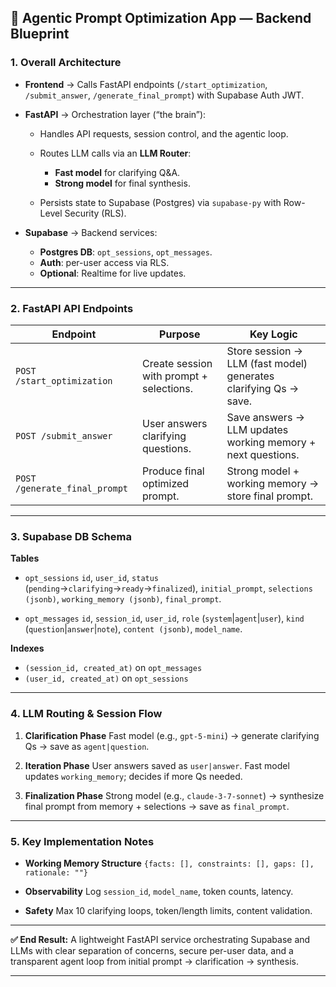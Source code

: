 ## 🧠 Agentic Prompt Optimization App — Backend Blueprint

### 1. **Overall Architecture**

* **Frontend** → Calls FastAPI endpoints (`/start_optimization`, `/submit_answer`, `/generate_final_prompt`) with Supabase Auth JWT.

* **FastAPI** → Orchestration layer (“the brain”):

  * Handles API requests, session control, and the agentic loop.
  * Routes LLM calls via an **LLM Router**:

    * **Fast model** for clarifying Q\&A.
    * **Strong model** for final synthesis.
  * Persists state to Supabase (Postgres) via `supabase-py` with Row-Level Security (RLS).

* **Supabase** → Backend services:

  * **Postgres DB**: `opt_sessions`, `opt_messages`.
  * **Auth**: per-user access via RLS.
  * **Optional**: Realtime for live updates.

---

### 2. **FastAPI API Endpoints**

| Endpoint                      | Purpose                                  | Key Logic                                                        |
| ----------------------------- | ---------------------------------------- | ---------------------------------------------------------------- |
| `POST /start_optimization`    | Create session with prompt + selections. | Store session → LLM (fast model) generates clarifying Qs → save. |
| `POST /submit_answer`         | User answers clarifying questions.       | Save answers → LLM updates working memory + next questions.      |
| `POST /generate_final_prompt` | Produce final optimized prompt.          | Strong model + working memory → store final prompt.              |

---

### 3. **Supabase DB Schema**

**Tables**

* `opt_sessions`
  `id`, `user_id`, `status` (`pending`→`clarifying`→`ready`→`finalized`),
  `initial_prompt`, `selections (jsonb)`, `working_memory (jsonb)`, `final_prompt`.

* `opt_messages`
  `id`, `session_id`, `user_id`, `role` (`system`|`agent`|`user`),
  `kind` (`question`|`answer`|`note`), `content (jsonb)`, `model_name`.

**Indexes**

* `(session_id, created_at)` on `opt_messages`
* `(user_id, created_at)` on `opt_sessions`

---

### 4. **LLM Routing & Session Flow**

1. **Clarification Phase**
   Fast model (e.g., `gpt-5-mini`) → generate clarifying Qs → save as `agent|question`.

2. **Iteration Phase**
   User answers saved as `user|answer`.
   Fast model updates `working_memory`; decides if more Qs needed.

3. **Finalization Phase**
   Strong model (e.g., `claude-3-7-sonnet`) → synthesize final prompt from memory + selections → save as `final_prompt`.

---

### 5. **Key Implementation Notes**

* **Working Memory Structure**
  `{facts: [], constraints: [], gaps: [], rationale: ""}`

* **Observability**
  Log `session_id`, `model_name`, token counts, latency.

* **Safety**
  Max 10 clarifying loops, token/length limits, content validation.

---

**✅ End Result:**
A lightweight FastAPI service orchestrating Supabase and LLMs with clear separation of concerns, secure per-user data, and a transparent agent loop from initial prompt → clarification → synthesis.

---
